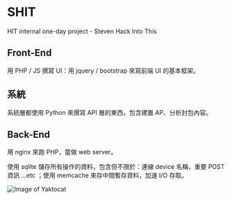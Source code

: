 # SHIT
HIT internal one-day project - Steven Hack Into This


## Front-End ##
用 PHP / JS 撰寫 UI：用 jquery / bootstrap 來寫前端 UI 的基本框架。

## 系統 ##
系統層都使用 Python 來撰寫 API 層的東西，包含建置 AP、分析封包內容。


## Back-End ##
用 nginx 來跑 PHP，當做 web server。

使用 sqlite 儲存所有操作的資料，包含但不限於：連線 device 名稱，重要 POST 資訊 ...etc
；使用 memcache 來存中間暫存資料，加速 I/O 存取。

![Image of Yaktocat](http://i.imgur.com/TuFY6C3.jpg)
